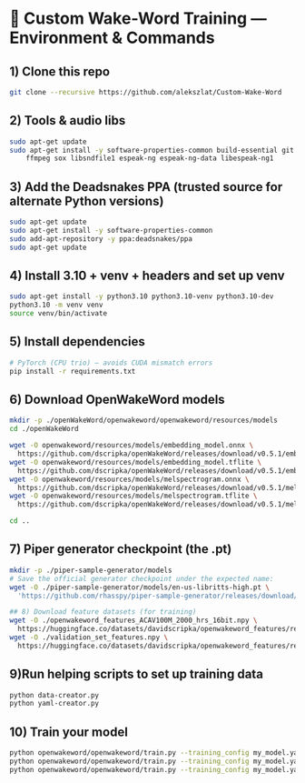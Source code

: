 # 🧰 Custom Wake-Word Training — Environment & Commands

## 1) Clone this repo
```bash
git clone --recursive https://github.com/alekszlat/Custom-Wake-Word 
```

## 2) Tools & audio libs
```bash
sudo apt-get update
sudo apt-get install -y software-properties-common build-essential git wget curl \
    ffmpeg sox libsndfile1 espeak-ng espeak-ng-data libespeak-ng1
```

## 3) Add the Deadsnakes PPA (trusted source for alternate Python versions)
```bash
sudo apt-get update
sudo apt-get install -y software-properties-common
sudo add-apt-repository -y ppa:deadsnakes/ppa
sudo apt-get update
```

## 4) Install 3.10 + venv + headers and set up venv
```bash
sudo apt-get install -y python3.10 python3.10-venv python3.10-dev
python3.10 -m venv venv
source venv/bin/activate
```

## 5) Install dependencies
```bash
# PyTorch (CPU trio) – avoids CUDA mismatch errors
pip install -r requirements.txt
```

## 6) Download OpenWakeWord models
```bash
mkdir -p ./openWakeWord/openwakeword/openwakeword/resources/models
cd ./openWakeWord

wget -O openwakeword/resources/models/embedding_model.onnx \
  https://github.com/dscripka/openWakeWord/releases/download/v0.5.1/embedding_model.onnx
wget -O openwakeword/resources/models/embedding_model.tflite \
  https://github.com/dscripka/openWakeWord/releases/download/v0.5.1/embedding_model.tflite
wget -O openwakeword/resources/models/melspectrogram.onnx \
  https://github.com/dscripka/openWakeWord/releases/download/v0.5.1/melspectrogram.onnx
wget -O openwakeword/resources/models/melspectrogram.tflite \
  https://github.com/dscripka/openWakeWord/releases/download/v0.5.1/melspectrogram.tflite

cd ..
```

## 7) Piper generator checkpoint (the .pt)
```bash
mkdir -p ./piper-sample-generator/models
# Save the official generator checkpoint under the expected name:
wget -O ./piper-sample-generator/models/en-us-libritts-high.pt \
  'https://github.com/rhasspy/piper-sample-generator/releases/download/v2.0.0/en_US-libritts_r-medium.pt'

## 8) Download feature datasets (for training)
wget -O ./openwakeword_features_ACAV100M_2000_hrs_16bit.npy \
  https://huggingface.co/datasets/davidscripka/openwakeword_features/resolve/main/openwakeword_features_ACAV100M_2000_hrs_16bit.npy
wget -O ./validation_set_features.npy \
  https://huggingface.co/datasets/davidscripka/openwakeword_features/resolve/main/validation_set_features.npy
```

## 9)Run helping scripts to set up training data
```bash
python data-creator.py
python yaml-creator.py
```

## 10) Train your model
```bash
python openwakeword/openwakeword/train.py --training_config my_model.yaml --generate_clips
python openwakeword/openwakeword/train.py --training_config my_model.yaml --augment_clips
python openwakeword/openwakeword/train.py --training_config my_model.yaml --train_model
```
